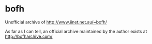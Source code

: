 # bofh

Unofficial archive of http://www.iinet.net.au/~bofh/ 

As far as I can tell, an official archive maintained by the author exists at
http://bofharchive.com/
